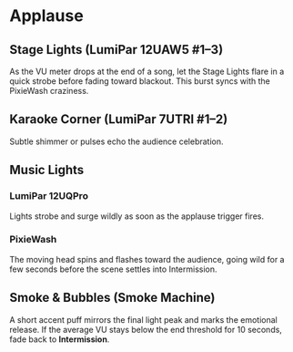 # Applause

## Stage Lights (LumiPar 12UAW5 #1–3)
As the VU meter drops at the end of a song, let the Stage Lights flare in a
quick strobe before fading toward blackout. This burst syncs with the PixieWash
craziness.

## Karaoke Corner (LumiPar 7UTRI #1–2)
Subtle shimmer or pulses echo the audience celebration.

## Music Lights

### LumiPar 12UQPro
Lights strobe and surge wildly as soon as the applause trigger fires.

### PixieWash
The moving head spins and flashes toward the audience, going wild for a few
seconds before the scene settles into Intermission.

## Smoke & Bubbles (Smoke Machine)
A short accent puff mirrors the final light peak and marks the emotional
release. If the average VU stays below the end threshold for 10
seconds, fade back to **Intermission**.
